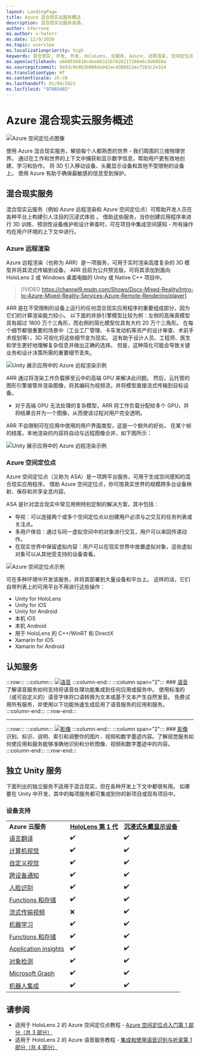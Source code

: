 ```yaml
---
layout: LandingPage
title: Azure 混合现实云服务概述
description: 混合现实云服务资源。
author: hferrone
ms.author: v-haferr
ms.date: 12/9/2020
ms.topic: overview
ms.localizationpriority: high
keywords: 混合现实, 开发, 开发, HoloLens, 云服务, Azure, 远程渲染, 空间定位点, 认知服务, 认知, unity, 机器学习, 语音翻译, 计算机视觉 Microsoft Graph
ms.openlocfilehash: e660556810cdea86321b7826217268e6c8d0850a
ms.sourcegitcommit: 9a93c9e9b3b088da942ac4386813ecf263c2e324
ms.translationtype: HT
ms.contentlocale: zh-CN
ms.lasthandoff: 01/04/2021
ms.locfileid: "97865402"
---
```

# <a name="azure-mixed-reality-cloud-services-overview"></a>Azure 混合现实云服务概述

![ Azure 空间定位点图像](../design/images/AzureSpatialAnchors.jpg)

使用 Azure 混合现实服务，解锁每个人都熟悉的世界 - 我们周围的三维物理世界。 通过在工作和世界的上下文中捕获和显示数字信息，帮助用户更有效地创建、学习和协作。 将 3D 引入移动设备、头戴显示设备和其他不受限制的设备上。 使用 Azure 有助于确保最敏感的信息受到保护。

## <a name="mixed-reality-services"></a>混合现实服务

混合现实云服务（例如 Azure 远程渲染和 Azure 空间定位点）可帮助开发人员在各种平台上构建引人注目的沉浸式体验 。 借助这些服务，当你创建应用程序来进行 3D 训练、预测性设备维护和设计审查时，可在项目中集成空间感知 - 所有操作均在用户环境的上下文中进行。

### <a name="azure-remote-rendering"></a>Azure 远程渲染
Azure 远程渲染（也称为 ARR）是一项服务，可用于实时渲染高度复杂的 3D 模型并将其流式传输到设备。 ARR 目前为公共预览版，可将其添加到面向 HoloLens 2 或 Windows 桌面电脑的 Unity 或 Native C++ 项目中。

> [!VIDEO https://channel9.msdn.com/Shows/Docs-Mixed-Reality/Intro-to-Azure-Mixed-Reality-Services-Azure-Remote-Rendering/player]

ARR 是在不受限制的设备上运行的任何混合现实应用程序的重要组成部分，因为它们的计算渲染能力较小。 以下面的并排引擎模型比较为例：左侧的高保真模型具有超过 1800 万个三角形，而右侧的简化模型仅具有大约 20 万个三角形。 在每个细节都很重要的场景中（工业工厂管理、卡车发动机等资产的设计审查、术前手术规划等），3D 可视化将这些细节变为现实。 这有助于设计人员、工程师、医生和学生更好地理解复杂信息并做出正确的选择。 但是，这种简化可能会导致关键业务和设计决策所需的重要细节丢失。

![Unity 展示应用中的 Azure 远程渲染示例](images/arr-engine.png)

ARR 通过将渲染工作负载移至云中的高端 GPU 来解决此问题。 然后，云托管的图形引擎接管并渲染图像，将其编码为视频流，并将模型直接流式传输到目标设备。 

* 对于高端 GPU 无法处理的复杂模型，ARR 将工作负载分配给多个 GPU，并将结果合并为一个图像，从而使该过程对用户完全透明。 

ARR 不会限制可在应用中使用的用户界面类型，这是一个额外的好处。 在某个帧的结尾，本地渲染的内容将自动与远程图像合并，如下图所示：

![Unity 展示应用中的 Azure 远程渲染示例](images/showcase-app.png)

### <a name="azure-spatial-anchors"></a>Azure 空间定位点
Azure 空间定位点（又称为 ASA）是一项跨平台服务，可用于生成空间感知的混合现实应用程序。 借助 Azure 空间定位点，你可按真实世界的规模跨多台设备映射、保存和共享全息内容。 

ASA 是针对混合现实中常见用例特别定制的解决方案，其中包括：
* 导视：可以连接两个或多个空间定位点以创建用户必须与之交互的任务列表或关注点。
* 多用户体验：通过与同一虚拟空间中的对象进行交互，用户可以来回传递动作。
* 在现实世界中保留虚拟内容：用户可以在现实世界中放置虚拟对象，这些虚拟对象可以从其他受支持的设备查看。

![Azure 空间定位点示例](images/persistence.gif)

可在多种环境中开发该服务，并将其部署到大量设备和平台上。 这样的话，它们自带列表上的可用平台不用进行这些操作：
* Unity for HoloLens
* Unity for iOS
* Unity for Android
* 本机 iOS
* 本机 Android
* 用于 HoloLens 的 C++/WinRT 和 DirectX
* Xamarin for iOS
* Xamarin for Android

## <a name="cognitive-services"></a>认知服务

:::row:::
    :::column:::
       [![语音](../whats-new/images/speech.jpg)](https://docs.microsoft.com/azure/cognitive-services/speech-service/)
    :::column-end:::
    :::column span="2":::
        ### <a name="speech"></a>[语音](https://docs.microsoft.com/azure/cognitive-services/speech-service/)
        了解语音服务如何支持将语音处理功能集成到任何应用或服务中。 使用标准的（或可自定义的）语音字体将口语转换为文本或基于文本产生自然发音。 免费试用所有服务，并使用以下功能快速生成启用了语音服务的应用和服务。
    :::column-end:::
:::row-end:::

---

:::row:::
    :::column:::
       [![影像](../whats-new/images/vision.jpg)](https://docs.microsoft.com/azure/cognitive-services/computer-vision/)
    :::column-end:::
    :::column span="2":::
        ### <a name="vision"></a>[影像](https://docs.microsoft.com/azure/cognitive-services/computer-vision/)
        识别、标识、说明、索引和调整你的图片、视频和数字墨迹内容。了解视觉服务如何使应用和服务能够准确地识别和分析图像、视频和数字墨迹中的内容。
    :::column-end:::
:::row-end:::


## <a name="standalone-unity-services"></a>独立 Unity 服务

下面列出的独立服务不适用于混合现实，但在各种开发上下文中都很有用。 如果要在 Unity 中开发，其中的每项服务都可集成到你的新项目或现有项目中。

### <a name="device-support"></a>设备支持
<table>
    <tr>
        <td><strong>Azure 云服务</strong></td>
        <td><a href="../hololens-hardware-details.md"><strong>HoloLens 第 1 代</strong></a></td>
        <td><a href="../discover/immersive-headset-hardware-details.md"><strong>沉浸式头戴显示设备</strong></a></td>
    </tr>
     <tr>
        <td><a href="unity/tutorials/mr-azure-301.md">语言翻译</a></td>
        <td>✔️</td>
        <td>✔️</td>
    </tr>
    <tr>
        <td><a href="unity/tutorials/mr-azure-302.md">计算机视觉</a></td>
        <td>✔️</td>
        <td>✔️</td>
    </tr>
    <tr>
        <td><a href="unity/tutorials/mr-azure-302b.md">自定义视觉</a></td>
        <td>✔️</td>
        <td>✔️</td>
    </tr>
    <tr>
        <td><a href="unity/tutorials/mr-azure-303.md">跨设备通知</a></td>
        <td>✔️</td>
        <td>✔️</td>
    </tr>
    <tr>
        <td><a href="unity/tutorials/mr-azure-304.md">人脸识别</a></td>
        <td>✔️</td>
        <td>✔️</td>
    </tr>
    <tr>
        <td><a href="unity/tutorials/mr-azure-305.md">Functions 和存储</a></td>
        <td>✔️</td>
        <td>✔️</td>
    </tr>
    <tr>
        <td><a href="unity/tutorials/mr-azure-306.md">流式传输视频</a></td>
        <td>❌</td>
        <td>✔️</td>
    </tr>
    <tr>
        <td><a href="unity/tutorials/mr-azure-307.md">机器学习</a></td>
        <td>✔️</td>
        <td>✔️</td>
    </tr>
    <tr>
        <td><a href="unity/tutorials/mr-azure-308.md"mr-azure-308.md">Functions 和存储</a></td>
        <td>✔️</td>
        <td>✔️</td>
    </tr>
    <tr>
        <td><a href="unity/tutorials/mr-azure-309.md">Application insights</a></td>
        <td>✔️</td>
        <td>✔️</td>
    </tr>
    <tr>
        <td><a href="unity/tutorials/mr-azure-310.md">对象检测</a></td>
        <td>✔️</td>
        <td>✔️</td>
    </tr>
    <tr>
        <td><a href="unity/tutorials/mr-azure-311.md">Microsoft Graph</a></td>
        <td>✔️</td>
        <td>✔️</td>
    </tr>
    <tr>
        <td><a href="unity/tutorials/mr-azure-312.md">机器人集成</a></td>
        <td>✔️</td>
        <td>✔️</td>
    </tr>
</table>

## <a name="see-also"></a>请参阅

* 适用于 HoloLens 2 的 Azure 空间定位点教程 - [Azure 空间定位点入门第 1 部分（共 3 部分）](../mrlearning-asa-ch1.md)
* 适用于 HoloLens 2 的 Azure 语音服务教程 - [集成和使用语音识别与听录第 1 部分（共 4 部分）](../develop/unity/tutorials/mrlearning-speechSDK-ch1.md)
